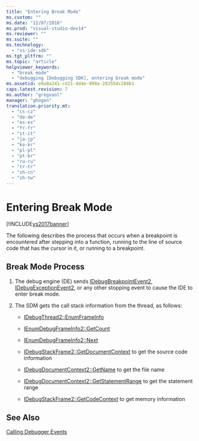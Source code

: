 ```yaml
---
title: "Entering Break Mode"
ms.custom: ""
ms.date: "12/07/2016"
ms.prod: "visual-studio-dev14"
ms.reviewer: ""
ms.suite: ""
ms.technology: 
  - "vs-ide-sdk"
ms.tgt_pltfrm: ""
ms.topic: "article"
helpviewer_keywords: 
  - "break mode"
  - "debugging [Debugging SDK], entering break mode"
ms.assetid: e9a8a241-cd21-4d4e-999a-283554c288b1
caps.latest.revision: 7
ms.author: "gregvanl"
manager: "ghogen"
translation.priority.mt: 
  - "cs-cz"
  - "de-de"
  - "es-es"
  - "fr-fr"
  - "it-it"
  - "ja-jp"
  - "ko-kr"
  - "pl-pl"
  - "pt-br"
  - "ru-ru"
  - "tr-tr"
  - "zh-cn"
  - "zh-tw"
---
```

# Entering Break Mode
[!INCLUDE[vs2017banner](../../code-quality/includes/vs2017banner.md)]

The following describes the process that occurs when a breakpoint is encountered after stepping into a function, running to the line of source code that has the cursor in it, or running to a breakpoint.  
  
## Break Mode Process  
  
1.  The debug engine (DE) sends [IDebugBreakpointEvent2](../../extensibility/debugger/reference/idebugbreakpointevent2.md), [IDebugExceptionEvent2](../../extensibility/debugger/reference/idebugexceptionevent2.md), or any other stopping event to cause the IDE to enter break mode.  
  
2.  The SDM gets the call stack information from the thread, as follows:  
  
    -   [IDebugThread2::EnumFrameInfo](../../extensibility/debugger/reference/idebugthread2--enumframeinfo.md)  
  
    -   [IEnumDebugFrameInfo2::GetCount](../../extensibility/debugger/reference/ienumdebugframeinfo2--getcount.md)  
  
    -   [IEnumDebugFrameInfo2::Next](../../extensibility/debugger/reference/ienumdebugframeinfo2--next.md)  
  
    -   [IDebugStackFrame2::GetDocumentContext](../../extensibility/debugger/reference/idebugstackframe2--getdocumentcontext.md) to get the source code information  
  
    -   [IDebugDocumentContext2::GetName](../../extensibility/debugger/reference/idebugdocumentcontext2--getname.md) to get the file name  
  
    -   [IDebugDocumentContext2::GetStatementRange](../../extensibility/debugger/reference/idebugdocumentcontext2--getstatementrange.md) to get the statement range  
  
    -   [IDebugStackFrame2::GetCodeContext](../../extensibility/debugger/reference/idebugstackframe2--getcodecontext.md) to get memory information  
  
## See Also  
 [Calling Debugger Events](../../extensibility/debugger/calling-debugger-events.md)